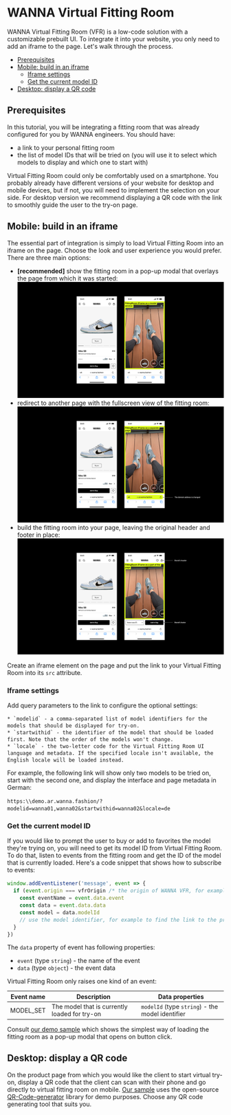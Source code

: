 # WANNA Virtual Fitting Room

WANNA Virtual Fitting Room (VFR) is a low-code solution with a customizable prebuilt UI. To integrate it into your website, you only need to add an iframe to the page. Let's walk through the process.

<!-- TOC -->
- [Prerequisites](#prerequisites)
- [Mobile: build in an iframe](#mobile-build-in-an-iframe)
	- [Iframe settings](#iframe-settings)
	- [Get the current model ID](#get-the-current-model-id)
- [Desktop: display a QR code](#desktop-display-a-qr-code)
<!-- /TOC -->

## Prerequisites

In this tutorial, you will be integrating a fitting room that was already configured for you by WANNA engineers. You should have:

* a link to your personal fitting room
* the list of model IDs that will be tried on (you will use it to select which models to display and which one to start with)

Virtual Fitting Room could only be comfortably used on a smartphone. You probably already have different versions of your website for desktop and mobile devices, but if not, you will need to implement the selection on your side. For desktop version we recommend displaying a QR code with the link to smoothly guide the user to the try-on page.

## Mobile: build in an iframe

The essential part of integration is simply to load Virtual Fitting Room into an iframe on the page. Choose the look and user experience you would prefer. There are three main options:

* **[recommended]** show the fitting room in a pop-up modal that overlays the page from which it was started: </br> ![Virtual Fitting Room loaded as a modal](images/integration_modal_popup.png)
* redirect to another page with the fullscreen view of the fitting room: </br> ![Virtual Fitting Room fullscreen view](images/integration_fullscreen.png)
* build the fitting room into your page, leaving the original header and footer in place: </br> ![Virtual Fitting Room built into the source page](images/integration_partscreen.png)

<!--
**Note:** As the fitting room is hosted on WANNA servers, you will need to disable same-origin policy on the page where you're loading the fitting room, so that it can be displayed correctly. For security reasons, disable the policy only on the one page you are using for the fitting room.
-->

Create an iframe element on the page and put the link to your Virtual Fitting Room into its `src` attribute.

### Iframe settings

Add query parameters to the link to configure the optional settings:

	* `modelid` - a comma-separated list of model identifiers for the models that should be displayed for try-on.
	* `startwithid` - the identifier of the model that should be loaded first. Note that the order of the models won't change.
	* `locale` - the two-letter code for the Virtual Fitting Room UI language and metadata. If the specified locale isn't available, the English locale will be loaded instead.

For example, the following link will show only two models to be tried on, start with the second one, and display the interface and page metadata in German: 

`https:\\demo.ar.wanna.fashion/?modelid=wanna01,wanna02&startwithid=wanna02&locale=de`

### Get the current model ID

If you would like to prompt the user to buy or add to favorites the model they're trying on, you will need to get its model ID from Virtual Fitting Room. To do that, listen to events from the fitting room and get the ID of the model that is currently loaded. Here's a code snippet that shows how to subscribe to events:

```javascript
window.addEventListener('message', event => {
  if (event.origin === vfrOrigin /* the origin of WANNA VFR, for example https://demo.ar.wanna.fashion */) {
    const eventName = event.data.event
    const data = event.data.data
	const model = data.modelId
    // use the model identifier, for example to find the link to the product page
  }
})
```

The `data` property of event has following properties:

- `event` (type `string`) - the name of the event
- `data` (type `object`) - the event data

Virtual Fitting Room only raises one kind of an event:

| Event name  | Description                                   | Data properties                                  |
|-------------|-----------------------------------------------|--------------------------------------------------|
| MODEL_SET   | The model that is currently loaded for try-on | `modelId` (type `string`) - the model identifier |


Consult [our demo sample](samples/iframe_mobile.html) which shows the simplest way of loading the fitting room as a pop-up modal that opens on button click.

## Desktop: display a QR code

On the product page from which you would like the client to start virtual try-on, display a QR code that the client can scan with their phone and go directly to virtual fitting room on mobile. [Our sample](samples/desktop.html) uses the open-source [QR-Code-generator](https://github.com/nayuki/QR-Code-generator) library for demo purposes. Choose any QR code generating tool that suits you.